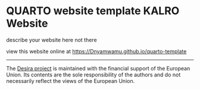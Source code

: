 # QUARTO website template KALRO Website

describe your website here not there

view this website online at <https://Dnyamwamu.github.io/quarto-template>

---

​The [Desira project](https://capacity4dev.europa.eu/projects/desira_en) is maintained with the financial support of the European Union. Its contents are the sole responsibility of the authors and do not necessarily reflect the views of the European Union.
